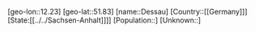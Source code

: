 ﻿---
location: [51.83,12.23]
type: City
tags:
- geo/City


SpocWebEntityId: 29759
isDeleted: false
confidential: public

---
[geo-lon::12.23]
[geo-lat::51.83]
[name::Dessau]
[Country::[[Germany]]]
[State:[[../../Sachsen-Anhalt]]]]
[Population::]
[Unknown::]

